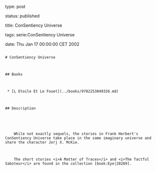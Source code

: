 type: post
status: published
title: ConSentiency Universe
tags: serie:ConSentiency Universe
date: Thu Jan 17 00:00:00 CET 2002
~~~~~~
# ConSentiency Universe

## Books

 * [L Etoile Et Le Fouet](../books/9782253049326.md)

## Description


    While not exactly sequels, the stories in Frank Herbert's ConSentiency Universe take place in the same imaginary universe and share the character Jorj X. McKie.
    
    The short stories <i>A Matter of Traces</i> and <i>The Tactful Saboteur</i> are found in the collection [book:Eye|20289].


